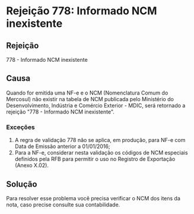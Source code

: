 # Rejeição 778: Informado NCM inexistente

## Rejeição
778 - Informado NCM inexistente

## Causa
Quando for emitida uma NF-e e o NCM (Nomenclatura Comum do Mercosul) não existir na tabela de NCM publicada pelo 
Ministério do Desenvolvimento, Indústria e Comércio Exterior - MDIC, será retornado a rejeição "778 - Informado NCM inexistente".

### Exceções

1. A regra de validação 778 não se aplica, em produção, para NF-e com Data de Emissão anterior a 01/01/2016;
2. Para a NF-e, considerar nesta validação os códigos de NCM especiais definidos pela RFB para permitir o uso no 
Registro de Exportação (Anexo X.02).

## Solução

Para resolver esse problema você precisa verificar o NCM dos itens da nota, caso precise consulte sua contabilidade.
